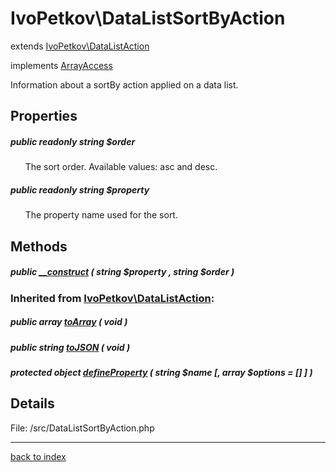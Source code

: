 # IvoPetkov\DataListSortByAction

extends [IvoPetkov\DataListAction](ivopetkov.datalistaction.class.md)

implements [ArrayAccess](http://php.net/manual/en/class.arrayaccess.php)

Information about a sortBy action applied on a data list.

## Properties

##### public readonly string $order

&nbsp;&nbsp;&nbsp;&nbsp;&nbsp;&nbsp;The sort order. Available values: asc and desc.

##### public readonly string $property

&nbsp;&nbsp;&nbsp;&nbsp;&nbsp;&nbsp;The property name used for the sort.

## Methods

##### public [__construct](ivopetkov.datalistsortbyaction.__construct.method.md) ( string $property , string $order )

### Inherited from [IvoPetkov\DataListAction](ivopetkov.datalistaction.class.md):

##### public array [toArray](ivopetkov.datalistaction.toarray.method.md) ( void )

##### public string [toJSON](ivopetkov.datalistaction.tojson.method.md) ( void )

##### protected object [defineProperty](ivopetkov.datalistaction.defineproperty.method.md) ( string $name [, array $options = [] ] )

## Details

File: /src/DataListSortByAction.php

---

[back to index](index.md)

